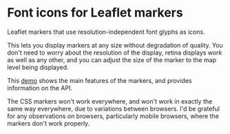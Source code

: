 # Font icons for Leaflet markers

Leaflet markers that use resolution-independent font glyphs as icons.

This lets you display markers at any
size without degradation of quality.  You don't need to worry about the
resolution of the display, retina displays work as well as any other, and you can
adjust the size of the marker to the map level being displayed.

This [demo](http://cilogi.github.com/cilogi-marker/index.html)
shows the main features of the markers, and provides information on the API.

The CSS markers won't work everywhere, and won't work in exactly the same way
everywhere, due to variations between browsers.  I'd be grateful for any observations on
browsers, particularly mobile browsers, where the markers don't work properly.